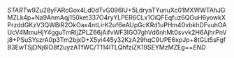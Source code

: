 $START$w9Zu28yFARcGox4Ld0dTvG096lU+5LdryaTYunuXc01MXWWTAhJGMZLk4p+Na9AnmAqj150ket337O4ryYLPER6CLx1OiQFEqfuz6QGuH6yowkXPrzddGKzV3QWBiR2OkOax4ntLirK2uf6eAUpGcKRd1uPHm40vbkhDFvuhOAUcV4MmuHjY4gguTmRIjZPLZ66jAifvWF3lGO7ghVd6nhMt0svvk2H6AjhrPnVj8+PSuSYszrA0p3Tm2bjxD+X5yi445y32KzA29hqC9UPE6xpJp+8tGLt5sFgfB3EwTSjDNj6lO8f2uyzATfWC/T114ITLQhfziZK19SEYMzMZEg==$END$